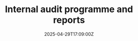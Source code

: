 ---
title: Internal audit programme and reports
linkTitle: Internal audit programme and reports
date: '2025-04-29T17:09:00Z'
weight: 1
description: No content
draft: false
ref: internal-audit-programme-and-reports
---